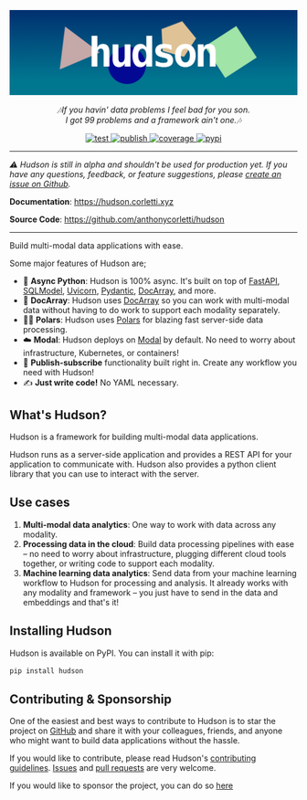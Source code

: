 <p align="center">
  <b><a href="https://hudson.corletti.xyz"><img src="https://github.com/anthonycorletti/hudson/blob/main/docs/img/hudson.png?raw=true" alt="Hudson"></a></b>
</p>
<p align="center">
    <em>🎶If you havin' data problems I feel bad for you son.<br>I got 99 problems and a framework ain't one.🎶</em>
</p>
<p align="center">
    <a href="https://github.com/anthonycorletti/hudson/actions?query=workflow%3Atest" target="_blank">
        <img src="https://github.com/anthonycorletti/hudson/workflows/test/badge.svg" alt="test">
    </a>
    <a href="https://github.com/anthonycorletti/hudson/actions?query=workflow%3Apublish" target="_blank">
        <img src="https://github.com/anthonycorletti/hudson/workflows/publish/badge.svg" alt="publish">
    </a>
    <a href="https://codecov.io/gh/anthonycorletti/hudson" target="_blank">
        <img src="https://codecov.io/gh/anthonycorletti/hudson/branch/main/graph/badge.svg?token=2K8O7U59KH" alt="coverage">
    </a>
    <a href="https://pypi.org/project/hudson/" target="_blank">
        <img alt="pypi" src="https://img.shields.io/pypi/v/hudson?color=blue">
    </a>
</p>

---

_:warning: Hudson is still in alpha and shouldn't be used for production yet. If you have any questions, feedback, or feature suggestions, please [create an issue on Github](https://github.com/anthonycorletti/hudson/issues/new/choose)._

**Documentation**: <a href="https://hudson.corletti.xyz" target="_blank">https://hudson.corletti.xyz</a>

**Source Code**: <a href="https://github.com/anthonycorletti/hudson" target="_blank">https://github.com/anthonycorletti/hudson</a>

---

Build multi-modal data applications with ease.

Some major features of Hudson are;

* 🐍 **Async Python**: Hudson is 100% async. It's built on top of [FastAPI](https://fastapi.tiangolo.com/), [SQLModel](https://sqlmodel.tiangolo.com/), [Uvicorn](https://www.uvicorn.org/), [Pydantic](https://docs.pydantic.dev), [DocArray](https://docarray.jina.ai/), and more.
* 🧱 **DocArray**: Hudson uses [DocArray](https://docarray.jina.ai/) so you can work with multi-modal data without having to do work to support each modality separately.
* 🐻‍❄️ **Polars**: Hudson uses [Polars](https://pola-rs.github.io/polars-book/) for blazing fast server-side data processing.
* ☁️ **Modal**: Hudson deploys on [Modal](https://modal.com) by default. No need to worry about infrastructure, Kubernetes, or containers!
* 📨 **Publish-subscribe** functionality built right in. Create any workflow you need with Hudson!
* ✍️ **Just write code!** No YAML necessary.

## What's Hudson?

Hudson is a framework for building multi-modal data applications.

Hudson runs as a server-side application and provides a REST API for your application to communicate with. Hudson also provides a python client library that you can use to interact with the server.

## Use cases

1. **Multi-modal data analytics**: One way to work with data across any modality.
1. **Processing data in the cloud**: Build data processing pipelines with ease – no need to worry about infrastructure, plugging different cloud tools together, or writing code to support each modality.
1. **Machine learning data analytics**: Send data from your machine learning workflow to Hudson for processing and analysis. It already works with any modality and framework – you just have to send in the data and embeddings and that's it!

## Installing Hudson

Hudson is available on PyPI. You can install it with pip:

```sh
pip install hudson
```

## Contributing & Sponsorship

One of the easiest and best ways to contribute to Hudson is to star the project on [GitHub](https://github.com/anthonycorletti/hdson) and share it with your colleagues, friends, and anyone who might want to build data applications without the hassle.

If you would like to contribute, please read Hudson's [contributing guidelines](./contributing.md). [Issues](https://github.com/anthonycorletti/hudson/issues/new/choose) and [pull requests](https://github.com/anthonycorletti/hudson/compare) are very welcome.

If you would like to sponsor the project, you can do so [here](https://github.com/sponsors/anthonycorletti)
